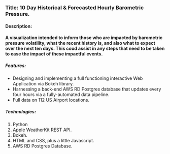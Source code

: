 ### Title: 10 Day Historical & Forecasted Hourly Barometric Pressure.

#### Description:

#### A visualization intended to inform those who are impacted by barometric pressure volatility, what the recent history is, and also what to expect over the next ten days.  This coud assist in any steps that need to be taken to ease the impact of these impactful events. 

##### Features:

- Designing and implementing a full functioning interactive Web Application via Bokeh library.
- Harnessing a back-end AWS RD Postgres database that updates every four hours via a fully-automated data pipeline.
- Full data on 112 US Airport locations.

##### Technologies:

1. Python
2. Apple WeatherKit REST API.
3. Bokeh.
4. HTML and CSS, plus a little Javascript.
5. AWS RD Postgres Database.
